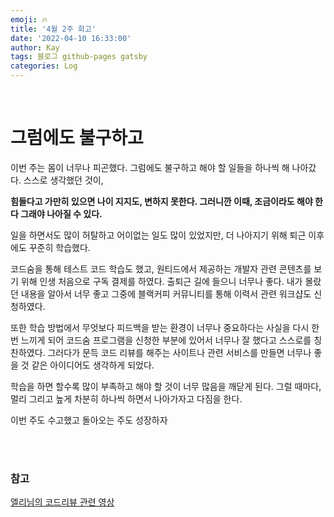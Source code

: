 ```yaml
---
emoji: 🔥
title: '4월 2주 회고'
date: '2022-04-10 16:33:00'
author: Kay
tags: 블로그 github-pages gatsby
categories: Log
---
```


<br>

# 그럼에도 불구하고

이번 주는 몸이 너무나 피곤했다. 그럼에도 불구하고 해야 할 일들을 하나씩 해 나아갔다.
스스로 생각했던 것이,

<strong>힘들다고 가만히 있으면 나이 지지도, 변하지 못한다. 그러니깐 이때, 조금이라도 해야 한다 그래야 나아질 수 있다.</strong>

일을 하면서도 많이 허탈하고 어이없는 일도 많이 있었지만, 더 나아지기 위해 퇴근 이후에도 꾸준히 학습했다.

코드숨을 통해 테스트 코드 학습도 했고, 원티드에서 제공하는 개발자 관련 콘텐츠를 보기 위해 인생 처음으로 구독 결제를 하였다. 출퇴근 길에 들으니 너무나 좋다. 내가 몰랐던 내용을 알아서 너무 좋고 그중에 블랙커피 커뮤니티를 통해 이력서 관련 워크샵도 신청하였다.

또한 학습 방법에서 무엇보다 피드백을 받는 환경이 너무나 중요하다는 사실을 다시 한번 느끼게 되어 코드숨 프로그램을 신청한 부분에 있어서 너무나 잘 했다고 스스로를 칭찬하였다. 그러다가 문득 코드 리뷰를 해주는 사이트나 관련 서비스를 만들면 너무나 좋을 것 같은 아이디어도 생각하게 되었다.

학습을 하면 할수록 많이 부족하고 해야 할 것이 너무 많음을 깨닫게 된다.
그럴 때마다, 멀리 그리고 높게 차분히 하나씩 하면서 나아가자고 다짐을 한다.

이번 주도 수고했고 돌아오는 주도 성장하자

<br>
<br>

### 참고

[엘리님의 코드리뷰 관련 영상](https://www.youtube.com/watch?v=JTEXwh4kq0k)

```toc

```

